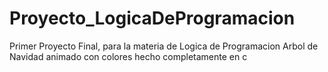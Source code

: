 # Proyecto_LogicaDeProgramacion
Primer Proyecto Final, para la materia de Logica de Programacion
Arbol de Navidad animado con colores hecho completamente en c